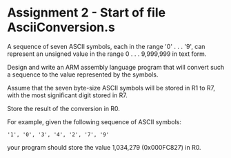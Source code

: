 # Assignment 2 - Start of file AsciiConversion.s

A sequence of seven ASCII symbols, each in the range '0' . . . '9', can represent an unsigned value in the range 0 . . . 9,999,999 in text form. 

Design and write an ARM assembly language program that will convert such a sequence to the value represented by the symbols. 

Assume that the seven byte-size ASCII symbols will be stored in R1 to R7, with the most significant digit stored in R7. 
 
Store the result of the conversion in R0.

For example, given the following sequence of ASCII symbols:

    '1', '0', '3', '4', '2', '7', '9'
    
your program should store the value 1,034,279 (0x000FC827) in R0.
